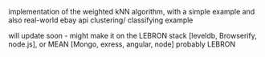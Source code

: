 implementation of the weighted kNN algorithm, with a simple example and also 
real-world ebay api clustering/ classifying example


will update soon - might make it on the LEBRON stack [leveldb, Browserify, node.js], or MEAN [Mongo, exress, angular, node] 
probably LEBRON
